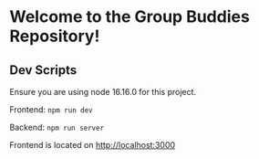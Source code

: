 # Welcome to the Group Buddies Repository!

## Dev Scripts
Ensure you are using node 16.16.0 for this project.

Frontend: ``` npm run dev ```

Backend: ``` npm run server ```

Frontend is located on [http://localhost:3000](http://localhost:3000)
<!-- Backend is located on [http://localhost:5000](http://localhost:5000)  -->